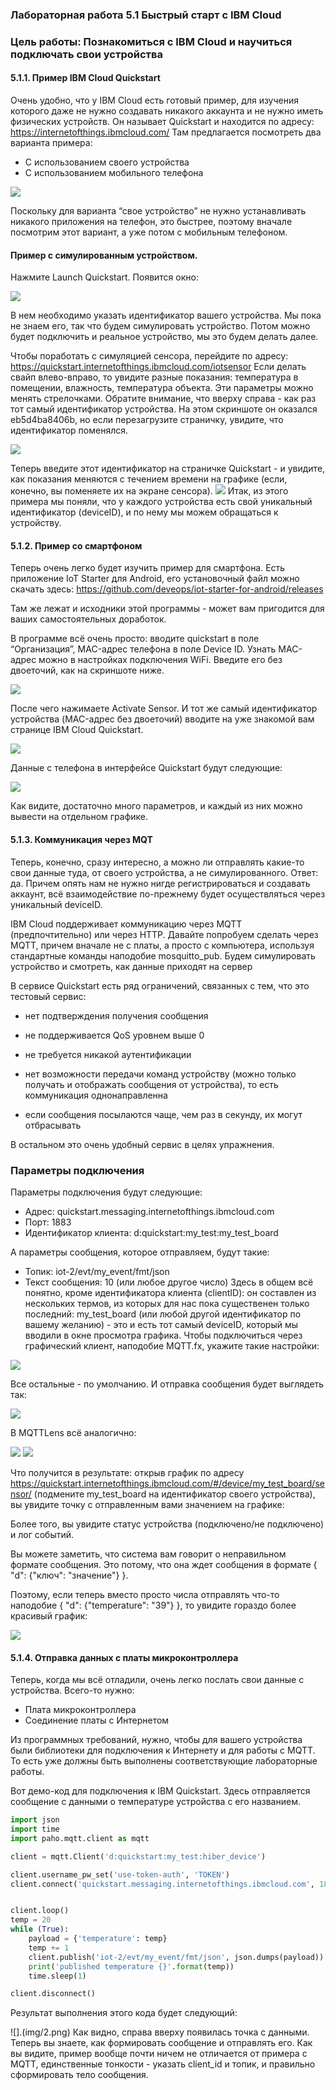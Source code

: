 ### Лабораторная работа 5.1 Быстрый старт с IBM Cloud

### Цель работы: Познакомиться с IBM Cloud и научиться подключать свои устройства
#### 5.1.1. Пример IBM Cloud Quickstart

Очень удобно, что у IBM Cloud есть готовый пример, для изучения которого даже не нужно создавать никакого аккаунта и не нужно иметь физических устройств. Он называет Quickstart и находится по адресу: https://internetofthings.ibmcloud.com/
Там предлагается посмотреть два варианта примера:

* С использованием своего устройства
* С использованием мобильного телефона

![](img/1.png)

Поскольку для варианта “свое устройство” не нужно устанавливать никакого приложения на телефон, это быстрее, поэтому вначале посмотрим этот вариант, а уже потом с мобильным телефоном. 

#### Пример с симулированным устройством.

Нажмите Launch Quickstart. Появится окно:

![](img/2.png)

В нем необходимо указать идентификатор вашего устройства. Мы пока не знаем его, так что будем симулировать устройство. Потом можно будет подключить и реальное устройство, мы это будем делать далее.

Чтобы поработать с симуляцией сенсора, перейдите по адресу: https://quickstart.internetofthings.ibmcloud.com/iotsensor
Если делать свайп влево-вправо, то увидите разные показания: температура в помещении, влажность, температура объекта. Эти параметры можно менять стрелочками. Обратите внимание, что вверху справа - как раз тот самый идентификатор устройства. На этом скриншоте он оказался eb5d4ba8406b, но если перезагрузите страничку, увидите, что идентификатор поменялся.

![](img/2.png)

Теперь введите этот идентификатор на страничке Quickstart - и увидите, как показания меняются с течением времени на графике (если, конечно, вы поменяете их на экране сенсора).
![](img/4.png)
Итак, из этого примера мы поняли, что у каждого устройства есть свой уникальный идентификатор (deviceID), и по нему мы можем обращаться к устройству.



#### 5.1.2. Пример со смартфоном

Теперь очень легко будет изучить пример для смартфона. Есть приложение IoT Starter для Android, его установочный файл можно скачать здесь:
https://github.com/deveops/iot-starter-for-android/releases


Там же лежат и исходники этой программы - может вам пригодится для ваших самостоятельных доработок.

В программе всё очень просто: вводите quickstart в поле “Организация”, MAC-адрес телефона в поле Device ID. Узнать MAC-адрес можно в настройках подключения WiFi. Введите его без двоеточий, как на скриншоте ниже.

![](img/4.png)

После чего нажимаете Activate Sensor. И тот же самый идентификатор устройства (MAC-адрес без двоеточий) вводите на уже знакомой вам странице IBM Cloud Quickstart.

![](img/4.png)

Данные с телефона в интерфейсе Quickstart будут следующие:

![](img/4.png)

Как видите, достаточно много параметров, и каждый из них можно вывести на отдельном графике.

#### 5.1.3. Коммуникация через MQT
Теперь, конечно, сразу интересно, а можно ли отправлять какие-то свои данные туда, от своего устройства, а не симулированного. Ответ: да. Причем опять нам не нужно нигде регистрироваться и создавать аккаунт, всё взаимодействие по-прежнему будет осуществляться через уникальный deviceID.

 

IBM Cloud поддерживает коммуникацию через MQTT (предпочтительно) или через HTTP. Давайте попробуем сделать через MQTT, причем вначале не с платы, а просто с компьютера, используя стандартные команды наподобие mosquitto_pub. Будем симулировать устройство и смотреть, как данные приходят на сервер

В сервисе Quickstart есть ряд ограничений, связанных с тем, что это тестовый сервис:

* нет подтверждения получения сообщения

* не поддерживается QoS уровнем выше 0

* не требуется никакой аутентификации

* нет возможности передачи команд устройству (можно только получать и отображать сообщения от устройства), то есть коммуникация однонаправленна

* если сообщения посылаются чаще, чем раз в секунду, их могут отбрасывать

В остальном это очень удобный сервис в целях упражнения.

### Параметры подключения

Параметры подключения будут следующие:

* Адрес: quickstart.messaging.internetofthings.ibmcloud.com
* Порт: 1883
* Идентификатор клиента: d:quickstart:my_test:my_test_board


А параметры сообщения, которое отправляем, будут такие:

* Топик: iot-2/evt/my_event/fmt/json
* Текст сообщения: 10 (или любое другое число)
Здесь в общем всё понятно, кроме идентификатора клиента (clientID): он составлен из нескольких термов, из которых для нас пока существенен только последний: my_test_board (или любой другой идентификатор по вашему желанию) - это и есть тот самый deviceID, который мы вводили в окне просмотра графика.
Чтобы подключиться через графический клиент, наподобие MQTT.fx, укажите такие настройки:

![](img/2.png)

Все остальные - по умолчанию. И отправка сообщения будет выглядеть так:

![](img/2.png)

В MQTTLens всё аналогично: 

![](img/2.png)
![](img/2.png)

Что получится в результате: открыв график по адресу https://quickstart.internetofthings.ibmcloud.com/#/device/my_test_board/sensor/ (подмените my_test_board на идентификатор своего устройства), вы увидите точку с отправленным вами значением на графике:

Более того, вы увидите статус устройства (подключено/не подключено) и лог событий.

Вы можете заметить, что система вам говорит о неправильном формате сообщения. Это потому, что она ждет сообщения в формате { "d": {"ключ": "значение"} }.

Поэтому, если теперь вместо просто числа отправлять что-то наподобие { "d": {"temperature": "39"} }, то увидите гораздо более красивый график:

![](img/2.png)

#### 5.1.4. Отправка данных с платы микроконтроллера

Теперь, когда мы всё отладили, очень легко послать свои данные с устройства. Всего-то нужно:

* Плата микроконтроллера
* Соединение платы с Интернетом

Из программных требований, нужно, чтобы для вашего устройства были библиотеки для подключения к Интернету и для работы с MQTT. То есть уже должны быть выполнены соответствующие лабораторные работы.

Вот демо-код для подключения к IBM Quickstart. Здесь отправляется сообщение c данными о температуре устройства с его названием. 


```Python
import json
import time
import paho.mqtt.client as mqtt

client = mqtt.Client('d:quickstart:my_test:hiber_device')

client.username_pw_set('use-token-auth', 'TOKEN')
client.connect('quickstart.messaging.internetofthings.ibmcloud.com', 1883, 60)


client.loop()
temp = 20
while (True):
    payload = {'temperature': temp}
    temp += 1
    client.publish('iot-2/evt/my_event/fmt/json', json.dumps(payload))
    print('published temperature {}'.format(temp))
    time.sleep(1)

client.disconnect()
```
Результат выполнения этого кода будет следующий:

![].(img/2.png)
Как видно, справа вверху появилась точка с данными.
Теперь вы знаете, как формировать сообщение и отправлять его. Как вы видите, пример вообще почти ничем не отличается от примера с MQTT, единственные тонкости - указать client_id и топик, и правильно сформировать тело сообщения.
